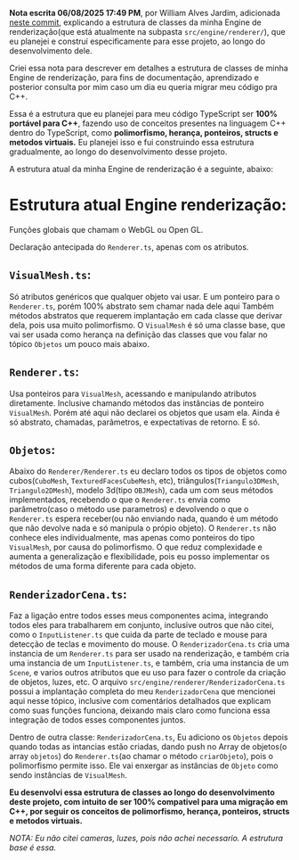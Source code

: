 **Nota escrita 06/08/2025 17:49 PM**, por William Alves Jardim, adicionada [neste commit](https://github.com/WilliamJardim/Engine/commit/5eacd51d883d16d602e5db84ca7278b9d2ad838d), explicando a estrutura de classes da minha Engine de renderização(que está atualmente na subpasta `src/engine/renderer/`), que eu planejei e construí especificamente para esse projeto, ao longo do desenvolvimento dele.

Criei essa nota para descrever em detalhes a estrutura de classes de minha Engine de renderização, para fins de documentação, aprendizado e posterior consulta por mim caso um dia eu queria migrar meu código pra C++. 

Essa é a estrutura que eu planejei para meu código TypeScript ser **100% portável para C++**, fazendo uso de conceitos presentes na linguagem C++ dentro do TypeScript, como **polimorfismo, herança, ponteiros, structs e metodos virtuais.**
Eu planejei isso e fui construindo essa estrutura gradualmente, ao longo do desenvolvimento desse projeto.

A estrutura atual da minha Engine de renderização é a seguinte, abaixo:

# Estrutura atual Engine renderização:
Funções globais que chamam o WebGL ou Open GL.

Declaração antecipada do `Renderer.ts`, apenas com os atributos.

## `VisualMesh.ts`:
Só atributos genéricos que qualquer objeto vai usar. E um ponteiro para o `Renderer.ts`, porém 100% abstrato sem chamar nada dele aqui 
Também métodos abstratos que requerem implantação em cada classe que derivar dela, pois usa muito polimorfismo. O `VisualMesh` é só uma classe base, que vai ser usada como herança na definição das classes que vou falar no tópico `Objetos` um pouco mais abaixo.

## `Renderer.ts`:
Usa ponteiros para `VisualMesh`, acessando e manipulando atributos diretamente. Inclusive chamando métodos das instâncias de ponteiro `VisualMesh`. Porém até aqui não declarei os objetos que usam ela. Ainda é só abstrato, chamadas, parâmetros, e expectativas de retorno. E só.

## `Objetos`:
Abaixo do `Renderer/Renderer.ts` eu declaro todos os tipos de objetos como cubos(`CuboMesh`, `TexturedFacesCubeMesh`, etc), triângulos(`Triangulo3DMesh`, `Triangulo2DMesh`), modelo 3d(tipo `OBJMesh`), cada um com seus métodos implementados, recebendo o que o `Renderer.ts` envia como parâmetro(caso o método use parametros) e devolvendo o que o `Renderer.ts` espera receber(ou não enviando nada, quando é um método que não devolve nada e só manipula o própio objeto).
O `Renderer.ts` não conhece eles individualmente, mas apenas como ponteiros do tipo `VisualMesh`, por causa do polimorfismo. O que reduz complexidade e aumenta a generalização e flexibilidade, pois eu posso implementar os métodos de uma forma diferente para cada objeto.

## `RenderizadorCena.ts`:
Faz a ligação entre todos esses meus componentes acima, integrando todos eles para trabalharem em conjunto, inclusive outros que não citei, como o `InputListener.ts` que cuida da parte de teclado e mouse para detecção de teclas e movimento do mouse. O `RenderizadorCena.ts` cria uma instancia de um `Renderer.ts` para ser usado na renderização, e também cria uma instancia de um `InputListener.ts`, e também, cria uma instancia de um `Scene`, e varios outros atributos que eu uso para fazer o controle da criação de objetos, luzes, etc. O arquivo `src/engine/renderer/RenderizadorCena.ts` possui a implantação completa do meu `RenderizadorCena` que mencionei aqui nesse tópico, inclusive com comentários detalhados que explicam como suas funções funciona, deixando mais claro como funciona essa integração de todos esses componentes juntos.

Dentro de outra classe: `RenderizadorCena.ts`, Eu adiciono os `Objetos` depois quando todas as intancias estão criadas, dando push no Array de objetos(o array `objetos`) do `Renderer.ts`(ao chamar o método `criarObjeto`), pois o polimorfismo permite isso. Ele vai enxergar as instâncias de `Objeto` como sendo instâncias de `VisualMesh`.

**Eu desenvolvi essa estrutura de classes ao longo do desenvolvimento deste projeto, com intuito de ser 100% compativel para uma migração em C++, por seguir os conceitos de polimorfismo, herança, ponteiros, structs e metodos virtuais.**

*NOTA: Eu não citei cameras, luzes, pois não achei necessario. A estrutura base é essa.*